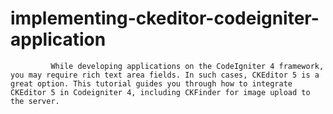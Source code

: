 # implementing-ckeditor-codeigniter-application
             While developing applications on the CodeIgniter 4 framework, you may require rich text area fields. In such cases, CKEditor 5 is a great option. This tutorial guides you through how to integrate CKEditor 5 in Codeigniter 4, including CKFinder for image upload to the server.
